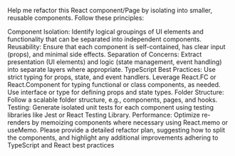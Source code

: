 Help me refactor this React component/Page by isolating into smaller, reusable components. Follow these principles:

Component Isolation: Identify logical groupings of UI elements and functionality that can be separated into independent components.
Reusability: Ensure that each component is self-contained, has clear input (props), and minimal side effects.
Separation of Concerns: Extract presentation (UI elements) and logic (state management, event handling) into separate layers where appropriate.
TypeScript Best Practices:
Use strict typing for props, state, and event handlers.
Leverage React.FC or React.Component for typing functional or class components, as needed.
Use interface or type for defining props and state types.
Folder Structure: Follow a scalable folder structure, e.g., components, pages, and hooks.
Testing: Generate isolated unit tests for each component using testing libraries like Jest or React Testing Library.
Performance: Optimize re-renders by memoizing components where necessary using React.memo or useMemo.
Please provide a detailed refactor plan, suggesting how to split the components, and highlight any additional improvements adhering to TypeScript and React best practices